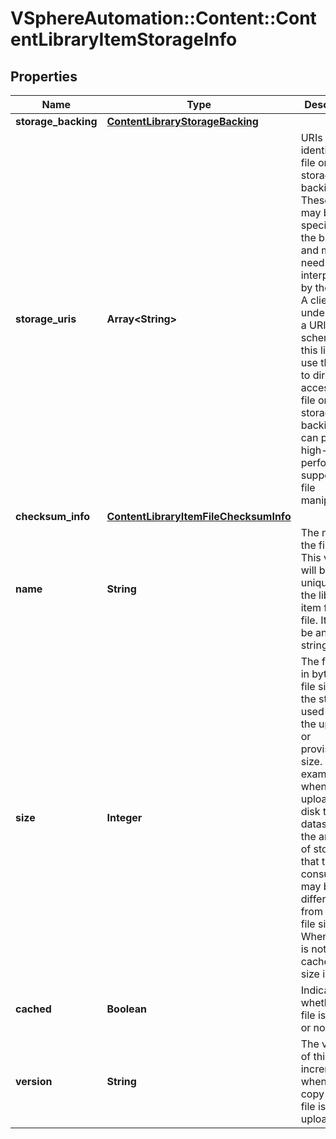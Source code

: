 # VSphereAutomation::Content::ContentLibraryItemStorageInfo

## Properties
Name | Type | Description | Notes
------------ | ------------- | ------------- | -------------
**storage_backing** | [**ContentLibraryStorageBacking**](ContentLibraryStorageBacking.md) |  | 
**storage_uris** | **Array&lt;String&gt;** | URIs that identify the file on the storage backing. &lt;p&gt; These URIs may be specific to the backing and may need interpretation by the client. A client that understands a URI scheme in this list may use that URI to directly access the file on the storage backing. This can provide high-performance support for file manipulation. | 
**checksum_info** | [**ContentLibraryItemFileChecksumInfo**](ContentLibraryItemFileChecksumInfo.md) |  | [optional] 
**name** | **String** | The name of the file. &lt;p&gt; This value will be unique within the library item for each file. It cannot be an empty string. | 
**size** | **Integer** | The file size, in bytes. The file size is the storage used and not the uploaded or provisioned size. For example, when uploading a disk to a datastore, the amount of storage that the disk consumes may be different from the disk file size. When the file is not cached, the size is 0. | 
**cached** | **Boolean** | Indicates whether the file is on disk or not. | 
**version** | **String** | The version of this file; incremented when a new copy of the file is uploaded. | 


